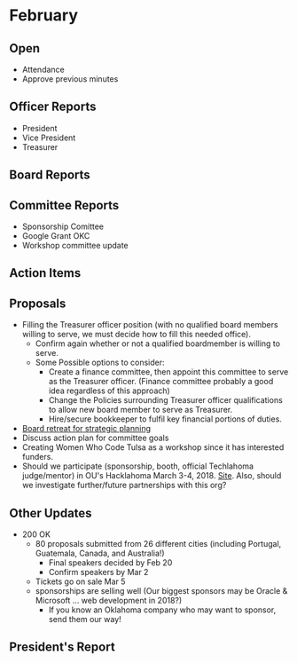 # February

## Open
* Attendance
* Approve previous minutes

## Officer Reports
* President
* Vice President
* Treasurer

## Board Reports


## Committee Reports
- Sponsorship Comittee
- Google Grant OKC
- Workshop committee update

## Action Items


## Proposals
- Filling the Treasurer officer position (with no qualified board members willing to serve, we must decide how to fill this needed office).
  - Confirm again whether or not a qualified boardmember is willing to serve.
  - Some Possible options to consider:
    - Create a finance committee, then appoint this committee to serve as the Treasurer officer. (Finance committee probably a good idea regardless of this approach)
    - Change the Policies surrounding Treasurer officer qualifications to allow new board member to serve as Treasurer.
    - Hire/secure bookkeeper to fulfil key financial portions of duties.
- [Board retreat for strategic planning](https://docs.google.com/document/d/1SmGH7bqBPcwpEz3zCQ-Lwg7bOhPA8i0iWtp1O-to0vE/edit?usp=sharing) 
- Discuss action plan for committee goals
- Creating Women Who Code Tulsa as a workshop since it has interested funders.
- Should we participate (sponsorship, booth, official Techlahoma judge/mentor) in OU's Hacklahoma March 3-4, 2018.  [Site](https://hacklahoma.org/). Also, should we investigate further/future partnerships with this org?

## Other Updates

* 200 OK
  * 80 proposals submitted from 26 different cities (including Portugal, Guatemala, Canada, and Australia!)
    * Final speakers decided by Feb 20
    * Confirm speakers by Mar 2
  * Tickets go on sale Mar 5
  * sponsorships are selling well (Our biggest sponsors may be Oracle & Microsoft ... web development in 2018?)
    * If you know an Oklahoma company who may want to sponsor, send them our way!

## President's Report 
